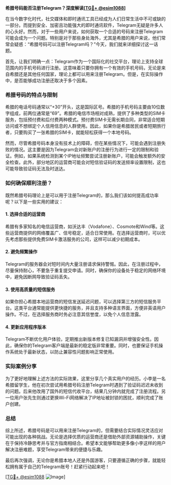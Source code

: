 **希腊号码能否注册Telegram？深度解读[[TG💪+ @esim1088](https://t.me/s/esim1088)]**

在当今数字化时代，社交媒体和即时通讯工具已经成为人们日常生活中不可或缺的一部分。而提到安全、加密且功能强大的即时通讯软件，Telegram无疑是许多人的心头好。然而，对于一些用户来说，如何获取一个合适的号码来注册Telegram可能会成为一个问题。特别是对于那些身处海外，尤其是希腊的用户来说，他们常常会疑惑：“希腊号码可以注册Telegram吗？”今天，我们就来详细探讨这一话题。

首先，让我们明确一点：Telegram作为一个国际化的社交平台，理论上支持全球范围内的手机号码进行注册。这意味着只要你拥有一个有效的手机号码，无论是来自希腊还是其他任何国家，理论上都可以用来注册Telegram。但是，在实际操作中，是否能够成功注册还取决于多个因素。

### 希腊号码的特点与限制

希腊的电话号码通常以“+30”开头，这是国际区号。希腊的手机号码主要由10位数字组成，前两位通常是“69”。希腊的电信市场相对成熟，提供了多种类型的SIM卡服务，包括预付费和后付费两种模式。预付费SIM卡无需长期合同，非常适合短期访问或不想绑定个人信用信息的人群使用。因此，如果你是希腊居民或者短期旅行者，只要购买了一张希腊的SIM卡，就能轻松获得一个本地号码。

然而，尽管希腊号码本身没有技术上的障碍，但在某些情况下，可能会遇到注册失败的情况。这主要是因为Telegram会对新账户的注册行为进行一定的限制和验证。例如，如果系统检测到某个IP地址频繁尝试注册新账户，可能会触发额外的安全检查。此外，部分地区的运营商可能会对短信验证码的发送频率设置限制，这也可能导致验证码无法及时送达。

### 如何确保顺利注册？

既然希腊号码理论上是可以用于注册Telegram的，那么我们该如何提高成功率呢？以下是一些实用的建议：

#### 1. **选择合适的运营商**
   希腊有多家知名的电信运营商，如沃达丰（Vodafone）、Cosmote和Wind等。这些运营商提供的网络覆盖广、信号稳定，适合日常使用。在选择运营商时，可以优先考虑那些提供免费SIM卡激活服务的公司，这样可以减少初期成本。

#### 2. **避免频繁操作**
   Telegram的服务器会对短时间内大量注册请求保持警惕。因此，在注册过程中，尽量保持耐心，不要急于重复提交申请。同时，确保你的设备处于稳定的网络环境中，避免因断网导致验证码丢失。

#### 3. **使用高质量的短信服务**
   如果你担心希腊本地运营商的短信发送延迟问题，可以选择第三方的短信服务平台。这类平台通常能提供更快捷的服务，并且支持多种语言界面，方便非英语用户操作。不过，在选择服务商时务必注意其信誉度，以免个人信息泄露。

#### 4. **更新应用程序版本**
   Telegram不断优化用户体验，定期推出新版本修复已知漏洞并增强安全性。因此，确保你的Telegram客户端是最新的稳定版非常重要。同时，也要保证手机操作系统处于最新状态，以防止兼容性问题影响正常使用。

### 实际案例分享

为了更好地理解上述方法的实际效果，这里分享几个真实用户的经历。小李是一名希腊留学生，他在初次尝试用希腊号码注册Telegram时遇到了验证码迟迟未收到的问题。后来他改用了国外的短信代收平台，结果几分钟内就完成了注册流程。另一位用户张先生则通过更换Wi-Fi网络解决了IP地址被封锁的困扰，顺利完成了账户创建。

### 总结

综上所述，希腊号码是可以用来注册Telegram的，但需要结合实际情况灵活应对可能出现的各种挑战。无论是选择优质的运营商还是借助外部资源辅助操作，关键在于保持冷静思考并与官方指南相结合。希望本文能够帮助更多像小李这样的用户解决注册难题，享受Telegram带来的便捷与乐趣。

最后再次强调，无论你是希腊本地人还是外国游客，只要遵循正确的步骤，就能轻松拥有属于自己的Telegram账号！赶紧行动起来吧！

[[TG💪+ @esim1088](https://t.me/s/esim1088) ![Image](https://i.postimg.cc/4NQfJmqS/Snipaste-2025-05-13-00-14-12.png)]